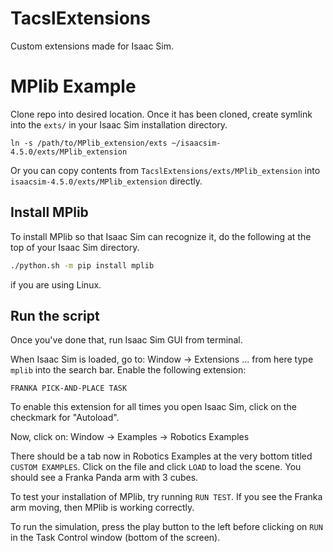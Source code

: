 # TacslExtensions
Custom extensions made for Isaac Sim.
# MPlib Example
Clone repo into desired location. Once it has been cloned, create symlink into the `exts/` in your Isaac Sim installation directory.
```
ln -s /path/to/MPlib_extension/exts ~/isaacsim-4.5.0/exts/MPlib_extension
```
Or you can copy contents from `TacslExtensions/exts/MPlib_extension` into `isaacsim-4.5.0/exts/MPlib_extension` directly.

## Install MPlib
To install MPlib so that Isaac Sim can recognize it, do the following at the top of your Isaac Sim directory.
```bash
./python.sh -m pip install mplib
```
if you are using Linux.

## Run the script
Once you've done that, run Isaac Sim GUI from terminal.

When Isaac Sim is loaded, go to:
Window -> Extensions ... from here type `mplib` into the search bar. Enable the following extension:
```
FRANKA PICK-AND-PLACE TASK  
```
To enable this extension for all times you open Isaac Sim, click on the checkmark for "Autoload".

Now, click on:
Window -> Examples -> Robotics Examples

There should be a tab now in Robotics Examples at the very bottom titled `CUSTOM EXAMPLES`. Click on the file and click `LOAD` to load the scene. You should see a Franka Panda arm with 3 cubes.

To test your installation of MPlib, try running `RUN TEST`. If you see the Franka arm moving, then MPlib is working correctly.

To run the simulation, press the play button to the left before clicking on `RUN` in the Task Control window (bottom of the screen).
